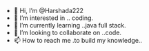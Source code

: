 - 👋 Hi, I’m @Harshada222
- 👀 I’m interested in .. coding.
- 🌱 I’m currently learning ..java full stack.
- 💞️ I’m looking to collaborate on ..code.
- 📫 How to reach me .to build my knowledge..

<!---
Harshada222/Harshada222 is a ✨ special ✨ repository because its `README.md` (this file) appears on your GitHub profile.
You can click the Preview link to take a look at your changes.
--->
